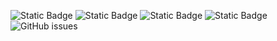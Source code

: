 ![Static Badge](https://img.shields.io/badge/blacklists-60-000000) ![Static Badge](https://img.shields.io/badge/blacklisted-2692017-cc0000) ![Static Badge](https://img.shields.io/badge/whitelisted-2245-00CC00) ![Static Badge](https://img.shields.io/badge/streaming_blacklist-28107-000000) ![GitHub issues](https://img.shields.io/github/issues/fabriziosalmi/blacklists)
